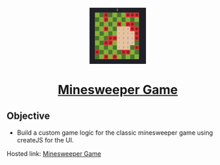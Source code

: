 <p align="center">
  <img  alt="Minesweeper Game" height="128px" width="128px" src="https://github.com/nandangrover/minesweeper/blob/master/minesweeper.png">
</p>

<h1 align="center"><a href="https://nandangrover.github.io/minesweeper/">Minesweeper Game</a></h1>

## Objective
- Build a custom game logic for the classic minesweeper game using createJS for the UI.

Hosted link: [Minesweeper Game](https://nandangrover.github.io/minesweeper/)
